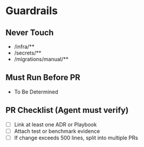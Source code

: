 # Guardrails

## Never Touch
- /infra/**
- /secrets/**
- /migrations/manual/**

## Must Run Before PR
- To Be Determined 

## PR Checklist (Agent must verify)
- [ ] Link at least one ADR or Playbook
- [ ] Attach test or benchmark evidence
- [ ] If change exceeds 500 lines, split into multiple PRs